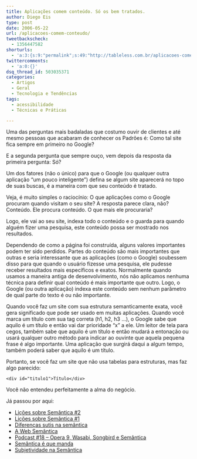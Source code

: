 ```yaml
---
title: Aplicações comem conteúdo. Só os bem tratados.
author: Diego Eis
type: post
date: 2006-05-22
url: /aplicacoes-comem-conteudo/
tweetbackscheck:
  - 1356447582
shorturls:
  - 'a:3:{s:9:"permalink";s:49:"http://tableless.com.br/aplicacoes-comem-conteudo";s:7:"tinyurl";s:26:"http://tinyurl.com/42t38t2";s:4:"isgd";s:19:"http://is.gd/H1zz4z";}'
twittercomments:
  - 'a:0:{}'
dsq_thread_id: 503035371
categories:
  - Artigos
  - Geral
  - Tecnologia e Tendências
tags:
  - acessibilidade
  - Técnicas e Práticas

---
```

Uma das perguntas mais badaladas que costumo ouvir de clientes e até mesmo pessoas que acabaram de conhecer os Padrões é: Como tal site fica sempre em primeiro no Google?
  
E a segunda pergunta que sempre ouço, vem depois da resposta da primeira pergunta: Só?

Um dos fatores (não o único) para que o Google (ou qualquer outra aplicação &#8220;um pouco inteligente&#8221;) defina se algum site aparecerá no topo de suas buscas, é a maneira com que seu conteúdo é tratado.

Veja, é muito simples o raciocínio: O que aplicações como o Google procuram quando visitam o seu site? A resposta parece clara, não? Conteúdo. Ele procura conteúdo. O que mais ele procuraria?
  
Logo, ele vai ao seu site, indexa todo o conteúdo e o guarda para quando alguém fizer uma pesquisa, este conteúdo possa ser mostrado nos resultados.

Dependendo de como a página foi construída, alguns valores importantes podem ter sido perdidos. Partes do conteúdo são mais importantes que outras e seria interessante que as aplicações (como o Google) soubessem disso para que quando o usuário fizesse uma pesquisa, ele pudesse receber resultados mais específicos e exatos. Normalmente quando usamos a maneira antiga de desenvolvimento, nós não aplicamos nenhuma técnica para definir qual conteúdo é mais importante que outro. Logo, o Google (ou outra aplicação) indexa este conteúdo sem nenhum parâmetro de qual parte do texto é ou não importante.

Quando você faz um site com sua estrutura semanticamente exata, você gera significado que pode ser usado em muitas aplicações. Quando você marca um título com sua tag correta (h1, h2, h3 &#8230;), o Google sabe que aquilo é um título e então vai dar prioridade &#8220;x&#8221; a ele. Um leitor de tela para cegos, também sabe que aquilo é um título e então mudará a entonação ou usará qualquer outro método para indicar ao ouvinte que aquela pequena frase é algo importante. Uma aplicação que surgirá daqui a algum tempo, também poderá saber que aquilo é um título.

Portanto, se você faz um site que não usa tabelas para estruturas, mas faz algo parecido:

`<div id="titulo1">Título</div>`

Você não entendeu perfeitamente a alma do negócio.

Já passou por aqui:

  * [Lições sobre Semântica #2][1]
  * [Lições sobre Semântica #1][2]
  * [Diferenças sutis na semântica][3]
  * [A Web Semântica][4]
  * [Podcast #18 &#8211; Opera 9, Wasabi, Songbird e Semântica][5]
  * [Semântica é que manda][6]
  * [Subjetividade na Semântica][7]

 [1]: http://tableless.com.br/licoes_sobre_semantica_2
 [2]: http://tableless.com.br/licoes_sobre_semantica_1
 [3]: http://tableless.com.br/diferencas-sutis-na-semantica
 [4]: http://tableless.com.br/a-web-semantica/
 [5]: http://tableless.com.br/podcast-18-opera-9-wasabi-songbird-e-semantica
 [6]: http://tableless.com.br/a-semantica-e-que-manda
 [7]: http://tableless.com.br/subjetividade-na-semantica